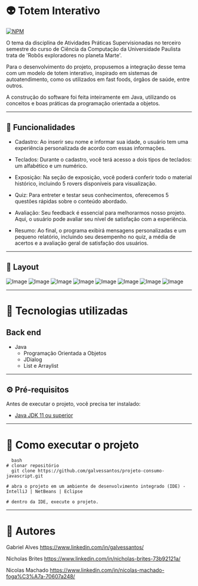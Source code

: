 # 👽 Totem Interativo 
[![NPM](https://img.shields.io/npm/l/react)](https://github.com/galvessantos/projeto-consumo-javascript/blob/main/LICENSE) 

O tema da disciplina de Atividades Práticas Supervisionadas no terceiro semestre do curso de Ciência da Computação da Universidade Paulista trata de 'Robôs exploradores no planeta Marte'.

Para o desenvolvimento do projeto, propusemos a integração desse tema com um modelo de totem interativo, inspirado em sistemas de autoatendimento, como os utilizados em fast foods, órgãos de saúde, entre outros.

A construção do software foi feita inteiramente em Java, utilizando os conceitos e boas práticas da programação orientada a objetos.

---

## 🚀 Funcionalidades

- Cadastro: Ao inserir seu nome e informar sua idade, o usuário tem uma experiência personalizada de acordo com essas informações.

- Teclados: Durante o cadastro, você terá acesso a dois tipos de teclados: um alfabético e um numérico.

- Exposição: Na seção de exposição, você poderá conferir todo o material histórico, incluindo 5 rovers disponíveis para visualização.

- Quiz: Para entreter e testar seus conhecimentos, oferecemos 5 questões rápidas sobre o conteúdo abordado.

- Avaliação: Seu feedback é essencial para melhorarmos nosso projeto. Aqui, o usuário pode avaliar seu nível de satisfação com a experiência.

- Resumo: Ao final, o programa exibirá mensagens personalizadas e um pequeno relatório, incluindo seu desempenho no quiz, a média de acertos e a avaliação geral de satisfação dos usuários.

---

## 🔳 Layout 
![Image](https://github.com/user-attachments/assets/9296b3f6-c5b4-45ab-8d0e-10e625ef6386)
![Image](https://github.com/user-attachments/assets/0c1d65ca-308c-4626-ac70-f895f0a4bad9)
![Image](https://github.com/user-attachments/assets/e9b6b590-cca7-4268-b9fe-bcc51035c326)
![Image](https://github.com/user-attachments/assets/413c2c15-c1ad-48c7-b981-3db4080b7663)
![Image](https://github.com/user-attachments/assets/8fbfe251-6dac-43da-b479-be60fe81f681)
![Image](https://github.com/user-attachments/assets/7ec62b8f-0fe3-408c-a07d-5bd837cdb4c0)
![Image](https://github.com/user-attachments/assets/f7a4a8bf-5d06-4b31-a2cb-1fcf2977c9e6)
![Image](https://github.com/user-attachments/assets/6cd54f63-dc63-480d-b0e6-ab23170258f4)

---

# 🧰 Tecnologias utilizadas
## Back end
- Java
  - Programação Orientada a Objetos
  - JDialog
  - List e Arraylist
 
---
 
## ⚙ Pré-requisitos

Antes de executar o projeto, você precisa ter instalado:

- [Java JDK 11 ou superior](https://www.oracle.com/java/technologies/javase-jdk11-downloads.html)
  
---
  
# 🏁 Como executar o projeto
```
  bash
# clonar repositório
  git clone https://github.com/galvessantos/projeto-consumo-javascript.git

# abra o projeto em um ambiente de desenvolvimento integrado (IDE) - IntelliJ | NetBeans | Eclipse

# dentro da IDE, execute o projeto.

```

---

# 🤝 Autores

Gabriel Alves
https://www.linkedin.com/in/galvessantos/

Nicholas Brites
https://www.linkedin.com/in/nicholas-brites-73b92121a/

Nicolas Machado
https://www.linkedin.com/in/nicolas-machado-foga%C3%A7a-70607a248/

